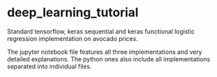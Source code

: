 # deep_learning_tutorial

Standard tensorflow, keras sequential and keras functional logistic regression implementation on avocado prices.

The jupyter notebook file features all three implementations and very detailed explanations. The python ones also include all implementations separated into individual files.

